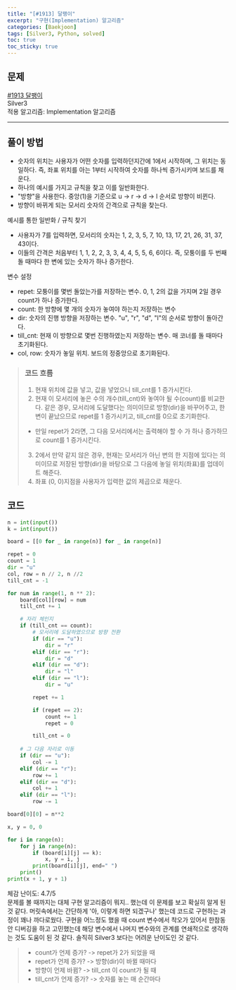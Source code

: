 ```yaml
---
title: "[#1913] 달팽이"
excerpt: "구현(Implementation) 알고리즘"
categories: [Baekjoon]
tags: [Silver3, Python, solved]
toc: true
toc_sticky: true
---
```


## 문제
[#1913 달팽이](https://www.acmicpc.net/problem/1913) <br>
Silver3 <br>
적용 알고리즘: Implementation 알고리즘

***

## 풀이 방법
* 숫자의 위치는 사용자가 어떤 숫자를 입력하던지간에 1에서 시작하며, 그 위치는 동일하다. 즉, 좌표 위치를 아는 1부터 시작하여 숫자를 하나씩 증가시키며 보드를 채운다. 
* 하나의 예시를 가지고 규칙을 찾고 이를 일반화한다.
* "방향"을 사용한다. 중앙(1)을 기준으로 u -> r -> d -> l 순서로 방향이 비뀐다. 
* 방향이 바뀌게 되는 모서리 숫자의 간격으로 규칙을 찾는다.

예시를 통한 일반화 / 규칙 찾기
* 사용자가 7를 입력하면, 모서리의 숫자는 1, 2, 3, 5, 7, 10, 13, 17, 21, 26, 31, 37, 43이다.
* 이들의 간격은 처음부터 1, 1, 2, 2, 3, 3, 4, 4, 5, 5, 6, 6이다. 즉, 모퉁이를 두 번째 돌 때마다 한 변에 있는 숫자가 하나 증가한다.

변수 설정
* repet: 모퉁이를 몇번 돌았는가를 저장하는 변수. 0, 1, 2의 값을 가지며 2일 경우 count가 하나 증가한다.
* count: 한 방향에 몇 개의 숫자가 놓여야 하는지 저장하는 변수
* dir: 숫자의 진행 방향을 저장하는 변수. "u", "r", "d", "l"의 순서로 방향이 돌아간다.
* till_cnt: 현재 이 방향으로 몇번 진행하였는지 저장하는 변수. 매 코너를 돌 때마다 초기화된다.
* col, row: 숫자가 놓일 위치. 보드의 정중앙으로 초기화된다.

> ### 코드 흐름
> 1. 현재 위치에 값을 넣고, 값을 넣었으니 till_cnt를 1 증가시킨다.
> 2. 현재 이 모서리에 놓은 수의 개수(till_cnt)와 놓여야 될 수(count)를 비교한다. 같은 경우, 모서리에 도달했다는 의미이므로 방향(dir)을 바꾸어주고, 한 변이 끝났으므로 repet를 1 증가시키고, till_cnt를 0으로 초기화한다.
>   * 만일 repet가 2라면, 그 다음 모서리에서는 출력해야 할 수 가 하나 증가하므로 count를 1 증가시킨다.
> 3. 2에서 만약 같지 않은 경우, 현재는 모서리가 아닌 변의 한 지점에 있다는 의미이므로 저장된 방향(dir)을 바탕으로 그 다음에 놓일 위치(좌표)를 업데이트 해준다.
> 4. 좌표 (0, 0)지점을 사용자가 입력한 값의 제곱으로 채운다.


## 코드
~~~python
n = int(input())
k = int(input())

board = [[0 for _ in range(n)] for _ in range(n)]

repet = 0
count = 1
dir = "u"
col, row = n // 2, n //2
till_cnt = -1

for num in range(1, n ** 2):
    board[col][row] = num
    till_cnt += 1

    # 자리 체인지
    if (till_cnt == count):
        # 모서리에 도달하였으므로 방향 전환
        if (dir == "u"):
            dir = "r"
        elif (dir == "r"):
            dir = "d"
        elif (dir == "d"):
            dir = "l"
        elif (dir == "l"):
            dir = "u"

        repet += 1

        if (repet == 2):
            count += 1
            repet = 0

        till_cnt = 0
    
    # 그 다음 자리로 이동
    if (dir == "u"):
        col -= 1
    elif (dir == "r"):
        row += 1
    elif (dir == "d"):
        col += 1
    elif (dir == "l"):
        row -= 1

board[0][0] = n**2

x, y = 0, 0

for i in range(n):
    for j in range(n):
        if (board[i][j] == k):
            x, y = i, j
        print(board[i][j], end=" ")
    print()
print(x + 1, y + 1)
~~~

체감 난이도: 4.7/5<br>
문제를 볼 때까지는 대체 구현 알고리즘이 뭐지.. 했는데 이 문제를 보고 확실히 알게 된 것 같다. 머릿속에서는 간단하게 '아, 이렇게 하면 되겠구나' 했는데 코드로 구현하는 과정이 꽤나 까다로웠다. 구현을 어느정도 했을 때 count 변수에서 착오가 있어서 한참동안 디버깅을 하고 고민했는데 해당 변수에서 나머지 변수와의 관계를 연쇄적으로 생각하는 것도 도움이 된 것 같다. 솔직히 Silver3 보다는 어려운 난이도인 것 같다.

> * count가 언제 증가? -> repet가 2가 되었을 때
> * repet가 언제 증가? -> 방향(dir)이 바뀔 때마다
> * 방향이 언제 바뀜? -> till_cnt 이 count가 될 때
> * till_cnt가 언제 증가? -> 숫자를 놓는 매 순간마다